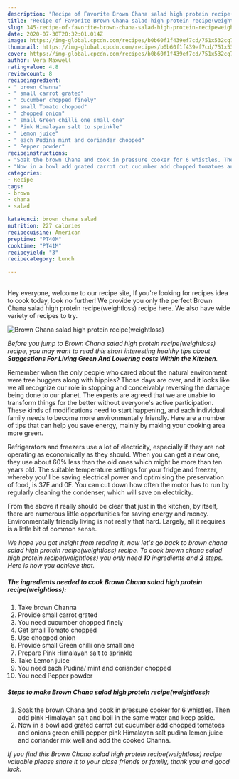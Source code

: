 ```yaml
---
description: "Recipe of Favorite Brown Chana salad high protein recipe(weightloss)"
title: "Recipe of Favorite Brown Chana salad high protein recipe(weightloss)"
slug: 345-recipe-of-favorite-brown-chana-salad-high-protein-recipeweightloss
date: 2020-07-30T20:32:01.014Z
image: https://img-global.cpcdn.com/recipes/b0b60f1f439ef7cd/751x532cq70/brown-chana-salad-high-protein-recipeweightloss-recipe-main-photo.jpg
thumbnail: https://img-global.cpcdn.com/recipes/b0b60f1f439ef7cd/751x532cq70/brown-chana-salad-high-protein-recipeweightloss-recipe-main-photo.jpg
cover: https://img-global.cpcdn.com/recipes/b0b60f1f439ef7cd/751x532cq70/brown-chana-salad-high-protein-recipeweightloss-recipe-main-photo.jpg
author: Vera Maxwell
ratingvalue: 4.8
reviewcount: 8
recipeingredient:
- " brown Channa"
- " small carrot grated"
- " cucumber chopped finely"
- " small Tomato chopped"
- " chopped onion"
- " small Green chilli one small one"
- " Pink Himalayan salt to sprinkle"
- " Lemon juice"
- " each Pudina mint and coriander chopped"
- " Pepper powder"
recipeinstructions:
- "Soak the brown Chana and cook in pressure cooker for 6 whistles. Then add pink Himalayan salt and boil in the same water and keep aside."
- "Now in a bowl add grated carrot cut cucumber add chopped tomatoes and onions green chilli pepper pink Himalayan salt pudina lemon juice and coriander mix well and add the cooked Channa."
categories:
- Recipe
tags:
- brown
- chana
- salad

katakunci: brown chana salad 
nutrition: 227 calories
recipecuisine: American
preptime: "PT40M"
cooktime: "PT41M"
recipeyield: "3"
recipecategory: Lunch

---
```

<br>
Hey everyone, welcome to our recipe site, If you're looking for recipes idea to cook today, look no further! We provide you only the perfect Brown Chana salad high protein recipe(weightloss) recipe here. We also have wide variety of recipes to try.
<br>


![Brown Chana salad high protein recipe(weightloss)](https://img-global.cpcdn.com/recipes/b0b60f1f439ef7cd/751x532cq70/brown-chana-salad-high-protein-recipeweightloss-recipe-main-photo.jpg)

<i>Before you jump to Brown Chana salad high protein recipe(weightloss) recipe, you may want to read this short interesting healthy tips about 
<strong>Suggestions For Living Green And Lowering costs Within the Kitchen</strong>.</i>
</br>

Remember when the only people who cared about the natural environment were tree huggers along with hippies? Those days are over, and it looks like we all recognize our role in stopping and conceivably reversing the damage being done to our planet. The experts are agreed that we are unable to transform things for the better without everyone's active participation. These kinds of modifications need to start happening, and each individual family needs to become more environmentally friendly. Here are a number of tips that can help you save energy, mainly by making your cooking area more green.

Refrigerators and freezers use a lot of electricity, especially if they are not operating as economically as they should. When you can get a new one, they use about 60% less than the old ones which might be more than ten years old. The suitable temperature settings for your fridge and freezer, whereby you'll be saving electrical power and optimising the preservation of food, is 37F and 0F. You can cut down how often the motor has to run by regularly cleaning the condenser, which will save on electricity.

From the above it really should be clear that just in the kitchen, by itself, there are numerous little opportunities for saving energy and money. Environmentally friendly living is not really that hard. Largely, all it requires is a little bit of common sense.


<i>We hope you got insight from reading it, now let's go back to brown chana salad high protein recipe(weightloss) recipe. To cook brown chana salad high protein recipe(weightloss) you only need <strong>10</strong> ingredients and <strong>2</strong> steps. Here is how you achieve that.
</i>

##### The ingredients needed to cook Brown Chana salad high protein recipe(weightloss):

1. Take  brown Channa
1. Provide  small carrot grated
1. You need  cucumber chopped finely
1. Get  small Tomato chopped
1. Use  chopped onion
1. Provide  small Green chilli one small one
1. Prepare  Pink Himalayan salt to sprinkle
1. Take  Lemon juice
1. You need  each Pudina/ mint and coriander chopped
1. You need  Pepper powder


##### Steps to make Brown Chana salad high protein recipe(weightloss):

1. Soak the brown Chana and cook in pressure cooker for 6 whistles. Then add pink Himalayan salt and boil in the same water and keep aside.
1. Now in a bowl add grated carrot cut cucumber add chopped tomatoes and onions green chilli pepper pink Himalayan salt pudina lemon juice and coriander mix well and add the cooked Channa.


<i>If you find this Brown Chana salad high protein recipe(weightloss) recipe valuable please share it to your close friends or family, thank you and good luck.</i>
